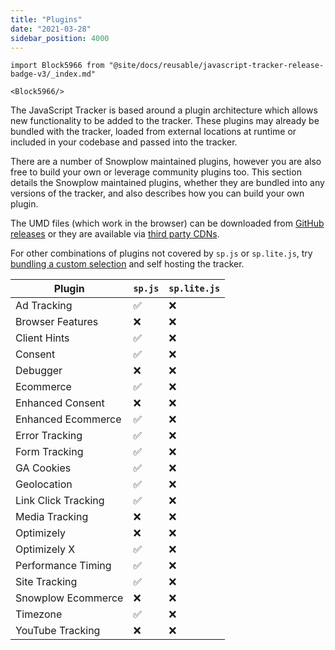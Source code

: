 ```yaml
---
title: "Plugins"
date: "2021-03-28"
sidebar_position: 4000
---
```


```mdx-code-block
import Block5966 from "@site/docs/reusable/javascript-tracker-release-badge-v3/_index.md"

<Block5966/>
```

The JavaScript Tracker is based around a plugin architecture which allows new functionality to be added to the tracker. These plugins may already be bundled with the tracker, loaded from external locations at runtime or included in your codebase and passed into the tracker.

There are a number of Snowplow maintained plugins, however you are also free to build your own or leverage community plugins too. This section details the Snowplow maintained plugins, whether they are bundled into any versions of the tracker, and also describes how you can build your own plugin.

The UMD files (which work in the browser) can be downloaded from [GitHub releases](https://github.com/snowplow/snowplow-javascript-tracker/releases) or they are available via [third party CDNs](/docs/collecting-data/collecting-from-own-applications/javascript-trackers/web-tracker/hosting-the-javascript-tracker/third-party-cdn-hosting/index.md).

For other combinations of plugins not covered by `sp.js` or `sp.lite.js`, try [bundling a custom selection](/docs/collecting-data/collecting-from-own-applications/javascript-trackers/web-tracker/previous-versions/javascript-tracker-v3/plugins/bundling-a-custom-plugin-selection/index.md) and self hosting the tracker.

| Plugin | `sp.js` | `sp.lite.js` |
| --- | --- | --- |
| Ad Tracking | ✅ | ❌ |
| Browser Features | ❌ | ❌ |
| Client Hints | ✅ | ❌ |
| Consent | ✅ | ❌ |
| Debugger | ❌ | ❌ |
| Ecommerce | ✅ | ❌ |
| Enhanced Consent | ❌ | ❌ |
| Enhanced Ecommerce | ✅ | ❌ |
| Error Tracking | ✅ | ❌ |
| Form Tracking | ✅ | ❌ |
| GA Cookies | ✅ | ❌ |
| Geolocation | ✅ | ❌ |
| Link Click Tracking | ✅ | ❌ |
| Media Tracking | ❌ | ❌ |
| Optimizely | ❌ | ❌ |
| Optimizely X | ✅ | ❌ |
| Performance Timing | ✅ | ❌ |
| Site Tracking | ✅ | ❌ |
| Snowplow Ecommerce | ❌ | ❌ |
| Timezone | ✅ | ❌ |
| YouTube Tracking | ❌ | ❌ |
